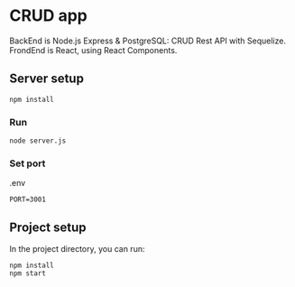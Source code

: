 # CRUD app
BackEnd is Node.js Express & PostgreSQL: CRUD Rest API with Sequelize.
FrondEnd is React, using React Components.
## Server setup
```
npm install
```

### Run
```
node server.js
```
### Set port
.env

```
PORT=3001
```

## Project setup

In the project directory, you can run:

```
npm install
npm start
```
